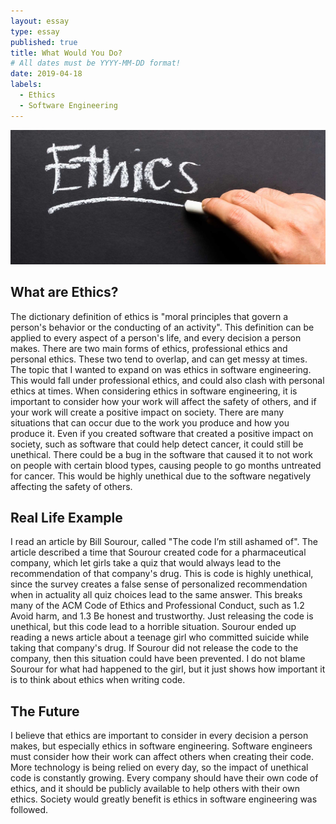 ```yaml
---
layout: essay
type: essay
published: true
title: What Would You Do?
# All dates must be YYYY-MM-DD format! 
date: 2019-04-18
labels:
  - Ethics
  - Software Engineering
---
```



<img class="ui centered image" src="../images/Ethics.jpg">

## What are Ethics?

   The dictionary definition of ethics is "moral principles that govern a person's behavior or the conducting of an activity". This definition can be applied to every aspect of a person's life, and every decision a person makes. There are two main forms of ethics, professional ethics and personal ethics. These two tend to overlap, and can get messy at times. The topic that I wanted to expand on was ethics in software engineering. This would fall under professional ethics, and could also clash with personal ethics at times. When considering ethics in software engineering, it is important to consider how your work will affect the safety of others, and if your work will create a positive impact on society. There are many situations that can occur due to the work you produce and how you produce it. Even if you created software that created a positive impact on society, such as software that could help detect cancer, it could still be unethical. There could be a bug in the software that caused it to not work on people with certain blood types, causing people to go months untreated for cancer. This would be highly unethical due to the software negatively affecting the safety of others. 

## Real Life Example

  I read an article by Bill Sourour, called "The code I’m still ashamed of". The article described a time that Sourour created code for a pharmaceutical company, which let girls take a quiz that would always lead to the recommendation of that company's drug. This is code is highly unethical, since the survey creates a false sense of personalized recommendation when in actuality all quiz choices lead to the same answer. This breaks many of the ACM Code of Ethics and Professional Conduct, such as 1.2 Avoid harm, and 1.3 Be honest and trustworthy. Just releasing the code is unethical, but this code lead to a horrible situation. Sourour ended up reading a news article about a teenage girl who committed suicide while taking that company's drug. If Sourour did not release the code to the company, then this situation could have been prevented. I do not blame Sourour for what had happened to the girl, but it just shows how important it is to think about ethics when writing code.


## The Future

  I believe that ethics are important to consider in every decision a person makes, but especially ethics in software engineering. Software engineers must consider how their work can affect others when creating their code. More technology is being relied on every day, so the impact of unethical code is constantly growing. Every company should have their own code of ethics, and it should be publicly available to help others with their own ethics. Society would greatly benefit is ethics in software engineering was followed.

